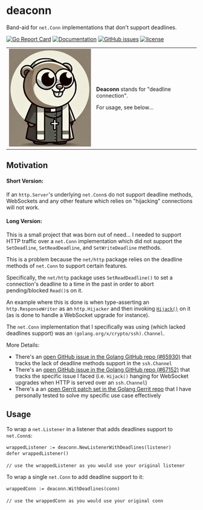 # deaconn

Band-aid for `net.Conn` implementations that don't support deadlines.

[![Go Report Card](https://goreportcard.com/badge/github.com/adrianosela/deaconn)](https://goreportcard.com/report/github.com/adrianosela/deaconn)
[![Documentation](https://godoc.org/github.com/adrianosela/deaconn?status.svg)](https://godoc.org/github.com/adrianosela/deaconn)
[![GitHub issues](https://img.shields.io/github/issues/adrianosela/deaconn.svg)](https://github.com/adrianosela/deaconn/issues)
[![license](https://img.shields.io/github/license/adrianosela/deaconn.svg)](https://github.com/adrianosela/deaconn/blob/master/LICENSE)

<table border="0" cellpadding="0" cellspacing="0">
  <tr>
    <td>
      <img src="./assets/img/deacon_gopher.png" width="250">
    </td>
    <td>
        <p><b>Deaconn</b> stands for "deadline connection".</p>
        <p>For usage, see below...</p>
    </td>
  </tr>
</table>


## Motivation

#### Short Version:

If an `http.Server`'s underlying `net.Conn`s do not support deadline methods, WebSockets and any other feature which relies on "hijacking" connections will not work.

#### Long Version:

This is a small project that was born out of need... I needed to support HTTP traffic over a `net.Conn` implementation which did not support the `SetDeadline`, `SetReadDeadline`, and `SetWriteDeadline` methods.

This is a problem because the `net/http` package relies on the deadline methods of `net.Conn` to support certain features.

Specifically, the `net/http` package uses `SetReadDeadline()` to set a connection's deadline to a time in the past in order to abort pending/blocked `Read()`s on it.

An example where this is done is when type-asserting an `http.ResponseWriter` as an `http.Hijacker` and then invoking [`Hijack()`](https://github.com/golang/go/blob/3959d54c0bd5c92fe0a5e33fedb0595723efc23b/src/net/http/server.go#L2153-L2176) on it (as is done to handle a WebSocket upgrade for instance).

The `net.Conn` implementation that I specifically was using (which lacked deadlines support) was an `(golang.org/x/crypto/ssh).Channel`.

More Details:

- There's an [open GitHub issue in the Golang GitHub repo (#65930)](https://github.com/golang/go/issues/65930) that tracks the lack of deadline methods support in the `ssh.Channel`
- There's an [open GitHub issue in the Golang GitHub repo (#67152)](https://github.com/golang/go/issues/67152) that tracks the specific issue I faced (i.e. `Hijack()` hanging for WebSocket upgrades when HTTP is served over an `ssh.Channel`)
- There's a an [open Gerrit patch set in the Golang Gerrit repo](https://go-review.googlesource.com/c/crypto/+/562756) that I have personally tested to solve my specific use case effectively

## Usage

To wrap a `net.Listener` in a listener that adds deadlines support to `net.Conn`s:

```
wrappedListener := deaconn.NewListenerWithDeadlines(listener)
defer wrappedListener()

// use the wrappedListener as you would use your original listener
```

To wrap a single `net.Conn` to add deadline support to it:

```
wrappedConn := deaconn.WithDeadlines(conn)

// use the wrappedConn as you would use your original conn
```
